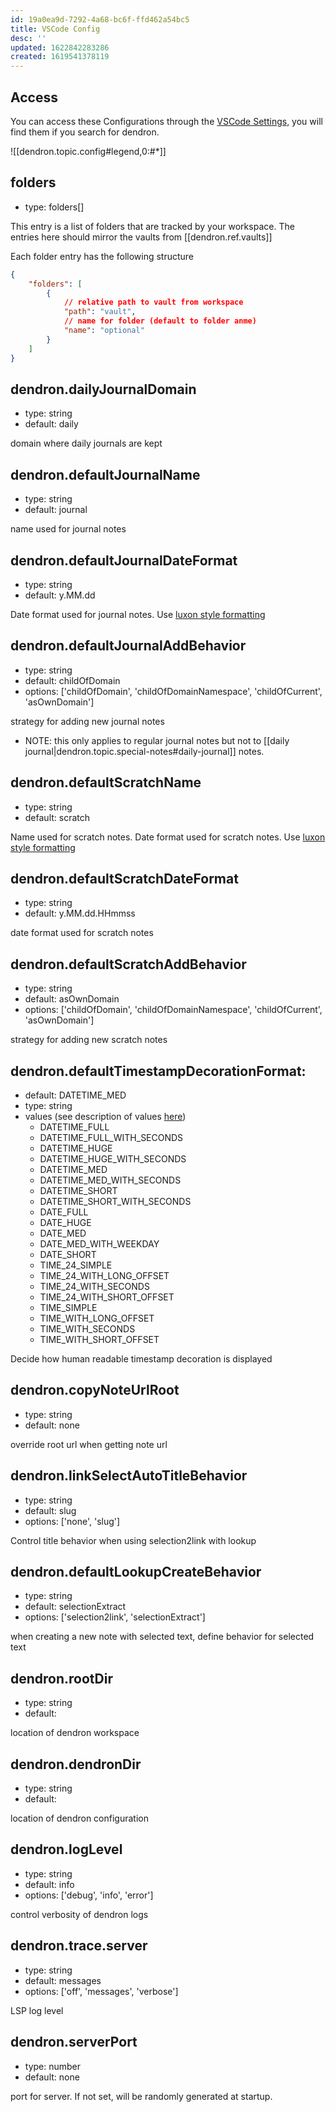 ```yaml
---
id: 19a0ea9d-7292-4a68-bc6f-ffd462a54bc5
title: VSCode Config
desc: ''
updated: 1622842283286
created: 1619541378119
---
```


## Access

You can access these Configurations through the [VSCode Settings,](https://code.visualstudio.com/docs/getstarted/settings) you will find them if you search for dendron.

![[dendron.topic.config#legend,0:#*]]

## folders

- type: folders[]

This entry is a list of folders that are tracked by your workspace.
The entries here should mirror the vaults from [[dendron.ref.vaults]]

Each folder entry has the following structure

```json
{
    "folders": [
        {
            // relative path to vault from workspace
            "path": "vault",
            // name for folder (default to folder anme)
            "name": "optional"
        }
    ]
}
```

## dendron.dailyJournalDomain
- type: string
- default: daily

domain where daily journals are kept

## dendron.defaultJournalName
- type: string
- default: journal

name used for journal notes

## dendron.defaultJournalDateFormat
- type: string
- default: y.MM.dd

Date format used for journal notes. Use [luxon style formatting](https://moment.github.io/luxon/docs/manual/formatting.html)

## dendron.defaultJournalAddBehavior
- type: string
- default: childOfDomain
- options:  ['childOfDomain', 'childOfDomainNamespace', 'childOfCurrent', 'asOwnDomain']

strategy for adding new journal notes
- NOTE: this only applies to regular journal notes but not to  [[daily journal|dendron.topic.special-notes#daily-journal]] notes.

## dendron.defaultScratchName
- type: string
- default: scratch

Name used for scratch notes. Date format used for scratch notes. Use [luxon style formatting](https://moment.github.io/luxon/docs/manual/formatting.html)

## dendron.defaultScratchDateFormat
- type: string
- default: y.MM.dd.HHmmss

date format used for scratch notes

## dendron.defaultScratchAddBehavior
- type: string
- default: asOwnDomain
- options:  ['childOfDomain', 'childOfDomainNamespace', 'childOfCurrent', 'asOwnDomain']

strategy for adding new scratch notes


## dendron.defaultTimestampDecorationFormat: 
- default: DATETIME_MED
- type: string
- values (see description of values [here](https://moment.github.io/luxon/docs/manual/formatting.html)) 
    * DATETIME_FULL
    * DATETIME_FULL_WITH_SECONDS
    * DATETIME_HUGE
    * DATETIME_HUGE_WITH_SECONDS
    * DATETIME_MED
    * DATETIME_MED_WITH_SECONDS
    * DATETIME_SHORT
    * DATETIME_SHORT_WITH_SECONDS
    * DATE_FULL
    * DATE_HUGE
    * DATE_MED
    * DATE_MED_WITH_WEEKDAY
    * DATE_SHORT
    * TIME_24_SIMPLE
    * TIME_24_WITH_LONG_OFFSET
    * TIME_24_WITH_SECONDS
    * TIME_24_WITH_SHORT_OFFSET
    * TIME_SIMPLE
    * TIME_WITH_LONG_OFFSET
    * TIME_WITH_SECONDS
    * TIME_WITH_SHORT_OFFSET

Decide how human readable timestamp decoration is displayed

## dendron.copyNoteUrlRoot
- type: string
- default: none

override root url when getting note url

## dendron.linkSelectAutoTitleBehavior
- type: string
- default: slug
- options:  ['none', 'slug']

Control title behavior when using selection2link with lookup

## dendron.defaultLookupCreateBehavior
- type: string
- default: selectionExtract
- options:  ['selection2link', 'selectionExtract']

when creating a new note with selected text, define behavior for selected text

## dendron.rootDir
- type: string
- default: 

location of dendron workspace

## dendron.dendronDir
- type: string
- default: 

location of dendron configuration

## dendron.logLevel
- type: string
- default: info
- options:  ['debug', 'info', 'error']

control verbosity of dendron logs

## dendron.trace.server
- type: string
- default: messages
- options:  ['off', 'messages', 'verbose']

LSP log level

## dendron.serverPort
- type: number
- default: none

port for server. If not set, will be randomly generated at startup.

